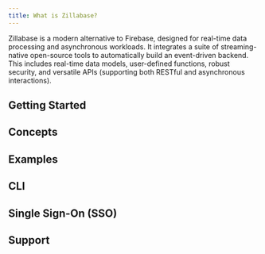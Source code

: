 ```yaml
---
title: What is Zillabase?
---
```


Zillabase is a modern alternative to Firebase, designed for real-time data processing and asynchronous workloads. It integrates a suite of streaming-native open-source tools to automatically build an event-driven backend. This includes real-time data models, user-defined functions, robust security, and versatile APIs (supporting both RESTful and asynchronous interactions).

## Getting Started

<div class="cards">
  <VPCard
    title="Overview"
    logo="/assets/icons/overview.svg"
    link="/getting-started/overview"
  />

  <VPCard
    title="Quickstart"
    logo="/assets/icons/quickstart.svg"
    link="/getting-started/quickstart"
  />
</div>

## Concepts

<div class="cards">
  <!-- <VPCard
    title="Zilla"
    logo="/assets/icons/zilla_solid.svg"
    link="/products/zilla/generated-asyncapi-specs"
  /> -->

  <VPCard
    title="Table"
    logo="/assets/icons/table_solid.svg"
    link="/products/table/defining-table"
  />

  <VPCard
    title="View"
    logo="/assets/icons/views_solid.svg"
    link="/products/view/defining-view"
  />

  <VPCard
    title="Stream"
    logo="/assets/icons/streams_solid.svg"
    link="/products/stream/defining-stream"
  />

  <VPCard
    title="Function"
    logo="/assets/icons/function_solid.svg"
    link="/products/function/user-defined-function"
  />

  <VPCard
    title="Authentication"
    logo="/assets/icons/auth_solid.svg"
    link="/products/authentication/concepts"
  />

  <VPCard
    title="Storage"
    logo="/assets/icons/storage_solid.svg"
    link="/products/storage/concepts"
  />

</div>

## Examples

<div class="cards">
  <VPCard
    title="Petstore"
    logo="/assets/icons/petstore.svg"
    link="/sample-app/petstore"
  />

  <VPCard
    title="StreamPay"
    logo="/assets/icons/streampay.svg"
    link="/sample-app/streampay"
  />
</div>

## CLI

<div class="cards">
  <VPCard
    title="Overview"
    logo="/assets/icons/cli_solid.svg"
    link="/cli/overview"
  />

</div>

## Single Sign-On (SSO)

<div class="cards">
  <VPCard
    title="Managing Single Sign-On (SSO)"
    logo="/assets/icons/auth_solid.svg"
    link="/sso/managing-sso"
  />
</div>

## Support

<div class="cards">
  <VPCard
    title="FAQs"
    logo="/assets/icons/faqs.svg"
    link="/support/faqs"
  />

  <VPCard
    title="Troubleshooting"
    logo="/assets/icons/troubleshoot.svg"
    link="/support/troubleshooting"
  />

  <VPCard
    title="Community Support"
    logo="/assets/icons/support.svg"
    link="/support/community-support"
  />
</div>